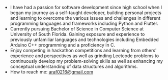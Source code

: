 - I have had a passion for software development since high school when I began my journey as a self-taught developer, building personal projects and learning to overcome the various issues and challenges in different programming languages and frameworks including Python and Flutter.
- Currently pursuing Bachelor of Science in Computer Science at University of South Florida. Gaining exposure and experience to previously unfamiliar languages and technologies including Embedded Arduino C++ programming and a proficiency in C.
- Enjoy competing in hackathon competitions and learning from others' experience and perspectives as well as grinding Leetcode problems to continuously develop my problem-solving skills as well as enhancing my conceptual understanding of data structures and algorithms.
- How to reach me: araf0216@gmail.com

<!---
araf0216/araf0216 is a ✨ special ✨ repository because its `README.md` (this file) appears on your GitHub profile.
You can click the Preview link to take a look at your changes.
--->
